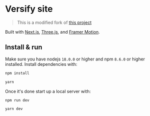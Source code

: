 # Versify site

> This is a modified fork of [this project](https://github.com/HamishMW)

Built with [Next.js](https://nextjs.org/), [Three.js](https://threejs.org/), and [Framer Motion](https://www.framer.com/motion/).

## Install & run

Make sure you have nodejs `18.0.0` or higher and npm `8.6.0` or higher installed. Install dependencies with:

```bash
npm install

yarn
```

Once it's done start up a local server with:

```bash
npm run dev

yarn dev
```
